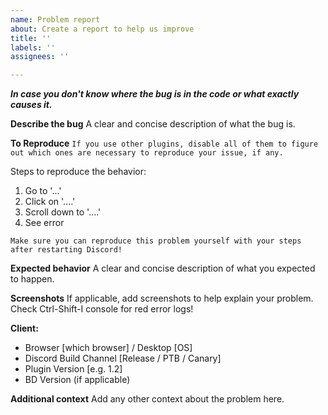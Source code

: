 ```yaml
---
name: Problem report
about: Create a report to help us improve
title: ''
labels: ''
assignees: ''

---
```


***In case you don't know where the bug is in the code or what exactly causes it.***

**Describe the bug**
A clear and concise description of what the bug is.

**To Reproduce**
`If you use other plugins, disable all of them to figure out which ones are necessary to reproduce your issue, if any.`

Steps to reproduce the behavior:
1. Go to '...'
2. Click on '....'
3. Scroll down to '....'
4. See error

`Make sure you can reproduce this problem yourself with your steps after restarting Discord!`

**Expected behavior**
A clear and concise description of what you expected to happen.

**Screenshots**
If applicable, add screenshots to help explain your problem.
Check Ctrl-Shift-I console for red error logs!

**Client:**
 - Browser [which browser] / Desktop [OS]
 - Discord Build Channel [Release / PTB / Canary]
 - Plugin Version [e.g. 1.2]
 - BD Version (if applicable)

**Additional context**
Add any other context about the problem here.
